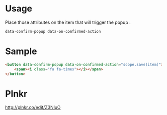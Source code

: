 # Usage
Place those attributes on the item that will trigger the popup : 
```javascript
data-confirm-popup data-on-confirmed-action
```
# Sample
```html
<button data-confirm-popup data-on-confirmed-action="scope.save(item)">
	<span><i class="fa fa-times"></i></span>
</button>
```

# Plnkr
http://plnkr.co/edit/Z3NluO